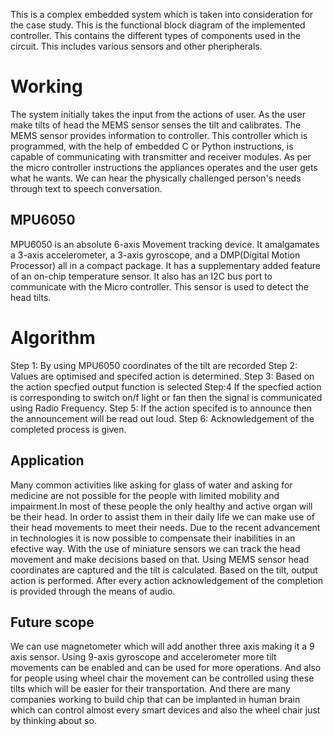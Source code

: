 This is a complex embedded system which is taken into consideration for the case study.
This is the functional block diagram of the implemented controller.
This contains the different types of components used in the circuit.
This includes various sensors and other pheripherals.

# **Working**

The system initially takes the input from the actions of user. As the user make tilts of head
the MEMS sensor senses the tilt and calibrates. The MEMS sensor provides information to
controller. This controller which is programmed, with the help of embedded C or Python
instructions, is capable of communicating with transmitter and receiver modules. As per the
micro controller instructions the appliances operates and the user gets what he wants. We can
hear the physically challenged person's needs through text to speech conversation.

## MPU6050

MPU6050 is an absolute 6-axis Movement tracking device. It amalgamates a 3-axis
accelerometer, a 3-axis gyroscope, and a DMP(Digital Motion Processor) all in a compact
package. It has a supplementary added feature of an on-chip temperature sensor. It also has
an I2C bus port to communicate with the Micro controller.
This sensor is used to detect the head tilts.

# **Algorithm**

Step 1:
By using MPU6050 coordinates of the tilt are recorded
Step 2:
Values are optimised and specifed action is determined.
Step 3:
Based on the action specfied output function is selected
Step:4
If the specfied action is corresponding to switch on/f light or fan then the signal is
communicated using Radio Frequency.
Step 5:
If the action specifed is to announce then the announcement will be read out loud.
Step 6:
Acknowledgement of the completed process is given.

## Application

Many common activities like asking for glass of water and asking for medicine are not possible
for the people with limited mobility and impairment.In most of these people the only healthy
and active organ will be their head. In order to assist them in their daily life we can make use
of their head movements to meet their needs. Due to the recent advancement in technologies it
is now possible to compensate their inabilities in an efective way.
With the use of miniature sensors we can track the head movement and make decisions based
on that. Using MEMS sensor head coordinates are captured and the tilt is calculated. Based
on the tilt, output action is performed. After every action acknowledgement of the completion
is provided through the means of audio.

## Future scope

We can use magnetometer which will add another three axis making it a 9 axis sensor. Using
9-axis gyroscope and accelerometer more tilt movements can be enabled and can be used for
more operations. And also for people using wheel chair the movement can be controlled using
these tilts which will be easier for their transportation. And there are many companies
working to build chip that can be implanted in human brain which can control almost every
smart devices and also the wheel chair just by thinking about so.